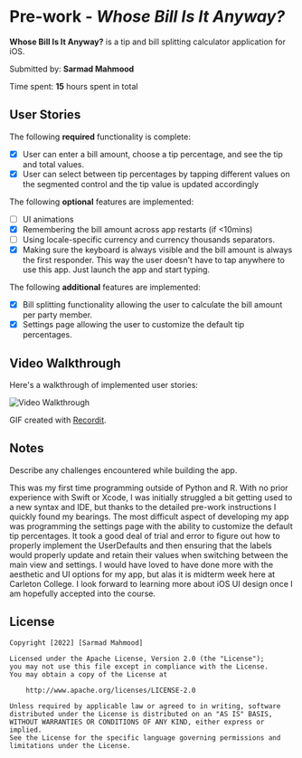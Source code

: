 # Pre-work - *Whose Bill Is It Anyway?*

**Whose Bill Is It Anyway?** is a tip and bill splitting calculator application for iOS.

Submitted by: **Sarmad Mahmood**

Time spent: **15** hours spent in total

## User Stories

The following **required** functionality is complete:

* [X] User can enter a bill amount, choose a tip percentage, and see the tip and total values.
* [X] User can select between tip percentages by tapping different values on the segmented control and the tip value is updated accordingly

The following **optional** features are implemented:

* [ ] UI animations
* [X] Remembering the bill amount across app restarts (if <10mins)
* [ ] Using locale-specific currency and currency thousands separators.
* [X] Making sure the keyboard is always visible and the bill amount is always the first responder. This way the user doesn't have to tap anywhere to use this app. Just launch the app and start typing.

The following **additional** features are implemented:

- [X] Bill splitting functionality allowing the user to calculate the bill amount per party member.  
- [X] Settings page allowing the user to customize the default tip percentages. 

## Video Walkthrough

Here's a walkthrough of implemented user stories:

<img src='http://g.recordit.co/FcPf01n7e4.gif' title='Video Walkthrough' width='' alt='Video Walkthrough' />

GIF created with [Recordit](https://recordit.co/).

## Notes

Describe any challenges encountered while building the app.

This was my first time programming outside of Python and R. With no prior experience with Swift or Xcode, I was initially struggled a bit getting used to a new syntax and IDE, but thanks to the detailed pre-work instructions I quickly found my bearings. The most difficult aspect of developing my app was programming the settings page with the ability to customize the default tip percentages. It took a good deal of trial and error to figure out how to properly implement the UserDefaults and then ensuring that the labels would properly update and retain their values when switching between the main view and settings. I would have loved to have done more with the aesthetic and UI options for my app, but alas it is midterm week here at Carleton College. I look forward to learning more about iOS UI design once I am hopefully accepted into the course.  

## License

    Copyright [2022] [Sarmad Mahmood]

    Licensed under the Apache License, Version 2.0 (the "License");
    you may not use this file except in compliance with the License.
    You may obtain a copy of the License at

        http://www.apache.org/licenses/LICENSE-2.0

    Unless required by applicable law or agreed to in writing, software
    distributed under the License is distributed on an "AS IS" BASIS,
    WITHOUT WARRANTIES OR CONDITIONS OF ANY KIND, either express or implied.
    See the License for the specific language governing permissions and
    limitations under the License.
